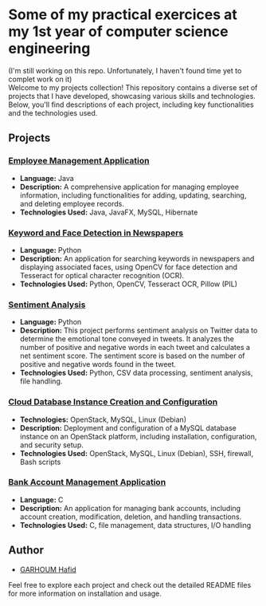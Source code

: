 # Some of my practical exercices at my 1st year of computer science engineering

(I'm still working on this repo. Unfortunately, I haven't found time yet to complet work on it)
<br>
Welcome to my projects collection! This repository contains a diverse set of projects that I have developed, showcasing various skills and technologies. Below, you'll find descriptions of each project, including key functionalities and the technologies used.

## Projects

### [Employee Management Application](./Employee-Management-Application/README.md)
- **Language:** Java
- **Description:** A comprehensive application for managing employee information, including functionalities for adding, updating, searching, and deleting employee records.
- **Technologies Used:** Java, JavaFX, MySQL, Hibernate

### [Keyword and Face Detection in Newspapers](./Keyword-and-Face-Detection-in-Newspapers/README.md)
- **Language:** Python
- **Description:** An application for searching keywords in newspapers and displaying associated faces, using OpenCV for face detection and Tesseract for optical character recognition (OCR).
- **Technologies Used:** Python, OpenCV, Tesseract OCR, Pillow (PIL)

### [Sentiment Analysis](./Sentiment-Analysis/README.md)
- **Language:** Python
- **Description:** This project performs sentiment analysis on Twitter data to determine the emotional tone conveyed in tweets. It analyzes the number of positive and negative words in each tweet and calculates a net sentiment score. The sentiment score is based on the number of positive and negative words found in the tweet.
- **Technologies Used:** Python, CSV data processing, sentiment analysis, file handling.

### [Cloud Database Instance Creation and Configuration](./CloudDatabaseInstance/README.md)
- **Technologies:** OpenStack, MySQL, Linux (Debian)
- **Description:** Deployment and configuration of a MySQL database instance on an OpenStack platform, including installation, configuration, and security setup.
- **Technologies Used:** OpenStack, MySQL, Linux (Debian), SSH, firewall, Bash scripts

### [Bank Account Management Application](./BankAccountManagement/README.md)
- **Language:** C
- **Description:** An application for managing bank accounts, including account creation, modification, deletion, and handling transactions.
- **Technologies Used:** C, file management, data structures, I/O handling

## Author
- [GARHOUM Hafid](https://github.com/haf0g)


Feel free to explore each project and check out the detailed README files for more information on installation and usage.
